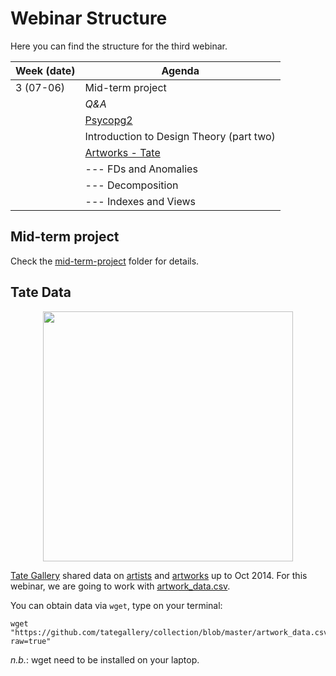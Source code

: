 # Webinar Structure

Here you can find the structure for the third webinar. 

| **Week (date)** | **Agenda**                                                                                |
|-----------------|-------------------------------------------------------------------------------------------|
| 3 (07-06)       | Mid-term project                                                                          |
|                 | _Q&A_                                                                                     |
|                 | [Psycopg2](https://pypi.org/project/psycopg2/)                                            |
|                 | Introduction to Design Theory (part two)                                                  |
|                 | [Artworks - Tate](https://github.com/tategallery/collection/blob/master/artwork_data.csv) |
|                 | --- FDs and Anomalies                                                                     |
|                 | --- Decomposition                                                                         |
|                 | --- Indexes and Views                                                                     |

## Mid-term project

Check the [mid-term-project](https://github.com/mattDevigili/dms-smm695/tree/master/mid-term-project) folder for details. 

## Tate Data
<p align="center">
<img src="https://www.tate.org.uk/sites/default/files/styles/width-600/public/tanks_staircase_tate_modern_3_1.jpg" width="400">
</p>

[Tate Gallery](https://www.tate.org.uk) shared data on [artists](https://github.com/tategallery/collection/tree/master/artists) and [artworks](https://github.com/tategallery/collection/tree/master/artworks) up to Oct 2014. For this webinar, we are going to work with
[artwork_data.csv](https://github.com/tategallery/collection/blob/master/artwork_data.csv).

 You can obtain data via `wget`, type on your terminal:
 
```(python)
wget "https://github.com/tategallery/collection/blob/master/artwork_data.csv?raw=true"
```

_n.b._: wget need to be installed on your laptop.